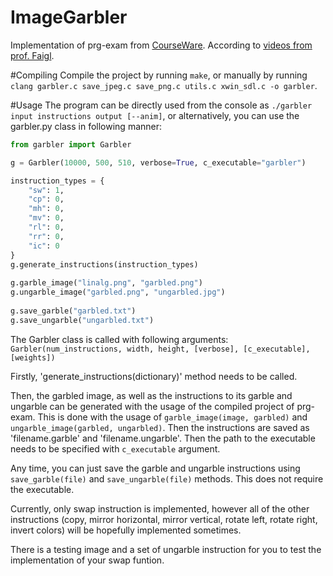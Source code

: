 # ImageGarbler
Implementation of prg-exam from [CourseWare](https://cw.fel.cvut.cz/wiki/courses/b0b36prp/resources/exam).
According to [videos from prof. Faigl](https://www.youtube.com/playlist?list=PLQ5Wg6tJelytTMT0M7bZbkBuXF8JiQV4O).

#Compiling
Compile the project by running `make`, or manually by running `clang garbler.c save_jpeg.c save_png.c utils.c xwin_sdl.c -o garbler`.

#Usage
The program can be directly used from the console as `./garbler input instructions output [--anim]`,
or alternatively, you can use the garbler.py class in following manner:

```python
from garbler import Garbler

g = Garbler(10000, 500, 510, verbose=True, c_executable="garbler")

instruction_types = {
    "sw": 1,
    "cp": 0,
    "mh": 0,
    "mv": 0,
    "rl": 0,
    "rr": 0,
    "ic": 0
}
g.generate_instructions(instruction_types)
	
g.garble_image("linalg.png", "garbled.png")
g.ungarble_image("garbled.png", "ungarbled.jpg")
	
g.save_garble("garbled.txt")
g.save_ungarble("ungarbled.txt")
```

The Garbler class is called with following arguments:
`Garbler(num_instructions, width, height, [verbose], [c_executable], [weights])`

Firstly, 'generate_instructions(dictionary)' method needs to be called.

Then, the garbled image, as well as the instructions to its garble and ungarble can be generated with the usage of the compiled project of prg-exam. This is done with the usage of `garble_image(image, garbled)` and `ungarble_image(garbled, ungarbled)`. Then the instructions are saved as 'filename.garble' and 'filename.ungarble'. Then the path to the executable needs to be specified with `c_executable` argument.

Any time, you can just save the garble and ungarble instructions using `save_garble(file)` and `save_ungarble(file)` methods. This does not require the executable.

Currently, only swap instruction is implemented, however all of the other instructions (copy, mirror horizontal, mirror vertical, rotate left, rotate right, invert colors) will be hopefully implemented sometimes.

There is a testing image and a set of ungarble instruction for you to test the implementation of your swap funtion.
